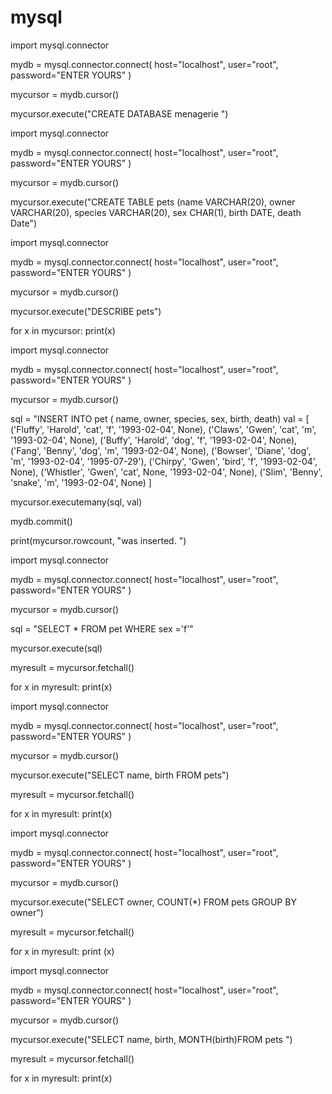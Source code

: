 # mysql
import mysql.connector 

mydb = mysql.connector.connect(
    host="localhost",
    user="root",
    password="ENTER YOURS"
)

mycursor = mydb.cursor()

mycursor.execute("CREATE DATABASE menagerie ")


import mysql.connector 

mydb = mysql.connector.connect(
    host="localhost",
    user="root",
    password="ENTER YOURS"
)

mycursor = mydb.cursor()

mycursor.execute("CREATE TABLE pets (name VARCHAR(20), owner VARCHAR(20), species VARCHAR(20), sex CHAR(1), birth DATE, death Date")


import mysql.connector 

mydb = mysql.connector.connect(
    host="localhost",
    user="root",
    password="ENTER YOURS"
)

mycursor = mydb.cursor()

mycursor.execute("DESCRIBE pets")

for x in mycursor:
    print(x)

import mysql.connector 

mydb = mysql.connector.connect(
    host="localhost",
    user="root",
    password="ENTER YOURS"
)

mycursor = mydb.cursor()

sql = "INSERT INTO pet ( name, owner, species, sex, birth, death)
val = [
    ('Fluffy', 'Harold', 'cat', 'f', '1993-02-04', None),
    ('Claws', 'Gwen', 'cat', 'm', '1993-02-04', None),
    ('Buffy', 'Harold', 'dog', 'f', '1993-02-04', None),
    ('Fang', 'Benny', 'dog', 'm', '1993-02-04', None),
    ('Bowser', 'Diane', 'dog', 'm', '1993-02-04', '1995-07-29'),
    ('Chirpy', 'Gwen', 'bird', 'f', '1993-02-04', None),
    ('Whistler', 'Gwen', 'cat', None, '1993-02-04', None),
    ('Slim', 'Benny', 'snake', 'm', '1993-02-04', None)
]

mycursor.executemany(sql, val)

mydb.commit()

print(mycursor.rowcount, "was inserted. ")

import mysql.connector 

mydb = mysql.connector.connect(
    host="localhost",
    user="root",
    password="ENTER YOURS"
)

mycursor = mydb.cursor()

sql = "SELECT * FROM pet WHERE sex ='f'"

mycursor.execute(sql)

myresult = mycursor.fetchall()

for x in myresult:
   print(x)

import mysql.connector 

mydb = mysql.connector.connect(
    host="localhost",
    user="root",
    password="ENTER YOURS"
)

mycursor = mydb.cursor()

mycursor.execute("SELECT name, birth FROM pets")

myresult = mycursor.fetchall()

for x in myresult:
    print(x)


import mysql.connector 

mydb = mysql.connector.connect(
    host="localhost",
    user="root",
    password="ENTER YOURS"
)

mycursor = mydb.cursor()

mycursor.execute("SELECT owner, COUNT(*) FROM pets GROUP BY owner")

myresult = mycursor.fetchall()

for x in myresult:
    print (x)


import mysql.connector 

mydb = mysql.connector.connect(
    host="localhost",
    user="root",
    password="ENTER YOURS"
)

mycursor = mydb.cursor()

mycursor.execute("SELECT name, birth, MONTH(birth)FROM pets ")

myresult = mycursor.fetchall()

for x in myresult:
    print(x)
